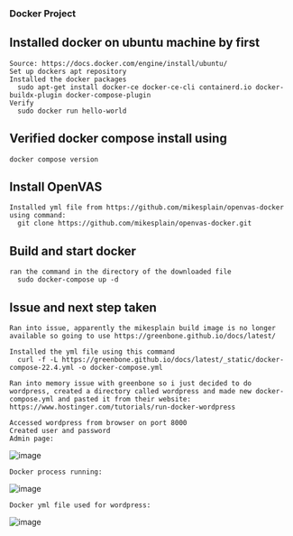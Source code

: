 ### Docker Project

  ## Installed docker on ubuntu machine by first
    Source: https://docs.docker.com/engine/install/ubuntu/
    Set up dockers apt repository
    Installed the docker packages
      sudo apt-get install docker-ce docker-ce-cli containerd.io docker-buildx-plugin docker-compose-plugin
    Verify
      sudo docker run hello-world

  ## Verified docker compose install using
    docker compose version

  ## Install OpenVAS
    Installed yml file from https://github.com/mikesplain/openvas-docker using command:
      git clone https://github.com/mikesplain/openvas-docker.git

  ## Build and start docker
    ran the command in the directory of the downloaded file
      sudo docker-compose up -d

  ## Issue and next step taken
    Ran into issue, apparently the mikesplain build image is no longer available so going to use https://greenbone.github.io/docs/latest/

    Installed the yml file using this command
      curl -f -L https://greenbone.github.io/docs/latest/_static/docker-compose-22.4.yml -o docker-compose.yml

    Ran into memory issue with greenbone so i just decided to do wordpress, created a directory called wordpress and made new docker-compose.yml and pasted it from their website: https://www.hostinger.com/tutorials/run-docker-wordpress

    Accessed wordpress from browser on port 8000
    Created user and password
    Admin page:
  ![image](https://github.com/mjh-TU/mjh-TU.github.io/assets/124700981/1d99fed7-1a58-48bb-a3ef-bd01d396d476)

    Docker process running:
  ![image](https://github.com/mjh-TU/mjh-TU.github.io/assets/124700981/85b1c892-77da-4e7c-b1fb-1b3677ba543a)

    Docker yml file used for wordpress:
  ![image](https://github.com/mjh-TU/mjh-TU.github.io/assets/124700981/68e3f214-9b56-42c7-91bc-a52117fb3dce)



    
    
      
  
